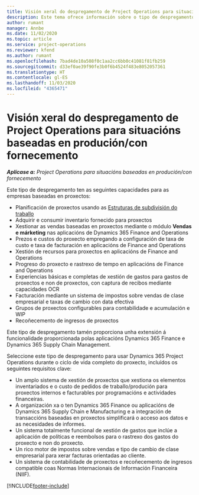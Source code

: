 ```yaml
---
title: Visión xeral do despregamento de Project Operations para situacións baseadas en produción/con fornecemento
description: Este tema ofrece información sobre o tipo de despregamento, Project Operations para situacións baseadas en produción/con fornecemento.
author: rumant
manager: Annbe
ms.date: 11/02/2020
ms.topic: article
ms.service: project-operations
ms.reviewer: kfend
ms.author: rumant
ms.openlocfilehash: 7bad4de10a508f0c1aa2cc6bb0c41081f81fb259
ms.sourcegitcommit: d33ef0ae39f90fe3b0f6b4524f483e8052057361
ms.translationtype: HT
ms.contentlocale: gl-ES
ms.lasthandoff: 11/03/2020
ms.locfileid: "4365471"
---
```

# <a name="project-operations-for-stockedproduction-based-scenarios-deployment-overview"></a>Visión xeral do despregamento de Project Operations para situacións baseadas en produción/con fornecemento

_**Aplícase a:** Project Operations para situacións baseadas en produción/con fornecemento_


Este tipo de despregamento ten as seguintes capacidades para as empresas baseadas en proxectos:

- Planificación de proxectos usando as [Estruturas de subdivisión do traballo](work-breakdown-structures.md)
- Adquirir e consumir inventario fornecido para proxectos
- Xestionar as vendas baseadas en proxectos mediante o módulo **Vendas e márketing** nas aplicacións de Dynamics 365 Finance and Operations
- Prezos e custos do proxecto empregando a configuración de taxa de custo e taxa de facturación en aplicacións de Finance and Operations
- Xestión de recursos para proxectos en aplicacións de Finance and Operations
- Progreso do proxecto e rastrexo de tempo en aplicacións de Finance and Operations
- Experiencias básicas e completas de xestión de gastos para gastos de proxectos e non de proxectos, con captura de recibos mediante capacidades OCR
- Facturación mediante un sistema de impostos sobre vendas de clase empresarial e taxas de cambio con data efectiva
- Grupos de proxectos configurables para contabilidade e acumulación e WIP
- Recoñecemento de ingresos de proxectos

Este tipo de despregamento tamén proporciona unha extensión á funcionalidade proporcionada polas aplicacións Dynamics 365 Finance e Dynamics 365 Supply Chain Management.

Seleccione este tipo de despregamento para usar Dynamics 365 Project Operations durante o ciclo de vida completo do proxecto, incluídos os seguintes requisitos clave:

- Un amplo sistema de xestión de proxectos que xestiona os elementos inventariados e o custo de pedidos de traballo/produción para proxectos internos e facturables por programacións e actividades financeiras.
- A organización xa o ten Dynamics 365 Finance ou aplicacións de Dynamics 365 Supply Chain e Manufacturing e a integración de transaccións baseadas en proxectos simplificará o acceso aos datos e as necesidades de informes.
- Un sistema totalmente funcional de xestión de gastos que inclúe a aplicación de políticas e reembolsos para o rastrexo dos gastos do proxecto e non do proxecto.
- Un rico motor de impostos sobre vendas e tipo de cambio de clase empresarial para xerar facturas orientadas ao cliente.
- Un sistema de contabilidade de proxectos e recoñecemento de ingresos compatible coas Normas Internacionais de Información Financeira (NIIF).



[!INCLUDE[footer-include](../includes/footer-banner.md)]